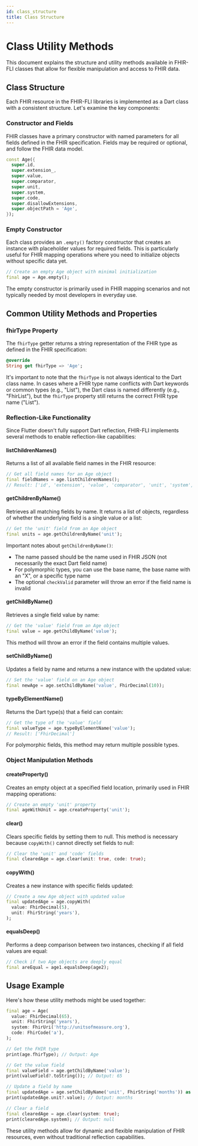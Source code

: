 ```yaml
---
id: class_structure
title: Class Structure
---
```


# Class Utility Methods

This document explains the structure and utility methods available in FHIR-FLI classes that allow for flexible manipulation and access to FHIR data.

## Class Structure

Each FHIR resource in the FHIR-FLI libraries is implemented as a Dart class with a consistent structure. Let's examine the key components:

### Constructor and Fields

FHIR classes have a primary constructor with named parameters for all fields defined in the FHIR specification. Fields may be required or optional, and follow the FHIR data model.

```dart
const Age({
  super.id,
  super.extension_,
  super.value,
  super.comparator,
  super.unit,
  super.system,
  super.code,
  super.disallowExtensions,
  super.objectPath = 'Age',
});
```

### Empty Constructor

Each class provides an `.empty()` factory constructor that creates an instance with placeholder values for required fields. This is particularly useful for FHIR mapping operations where you need to initialize objects without specific data yet.

```dart
// Create an empty Age object with minimal initialization
final age = Age.empty();
```

The empty constructor is primarily used in FHIR mapping scenarios and not typically needed by most developers in everyday use.

## Common Utility Methods and Properties

### fhirType Property

The `fhirType` getter returns a string representation of the FHIR type as defined in the FHIR specification:

```dart
@override
String get fhirType => 'Age';
```

It's important to note that the `fhirType` is not always identical to the Dart class name. In cases where a FHIR type name conflicts with Dart keywords or common types (e.g., "List"), the Dart class is named differently (e.g., "FhirList"), but the `fhirType` property still returns the correct FHIR type name ("List").

### Reflection-Like Functionality

Since Flutter doesn't fully support Dart reflection, FHIR-FLI implements several methods to enable reflection-like capabilities:

#### listChildrenNames()

Returns a list of all available field names in the FHIR resource:

```dart
// Get all field names for an Age object
final fieldNames = age.listChildrenNames();
// Result: ['id', 'extension', 'value', 'comparator', 'unit', 'system', 'code']
```

#### getChildrenByName()

Retrieves all matching fields by name. It returns a list of objects, regardless of whether the underlying field is a single value or a list:

```dart
// Get the 'unit' field from an Age object
final units = age.getChildrenByName('unit');
```

Important notes about `getChildrenByName()`:
- The name passed should be the name used in FHIR JSON (not necessarily the exact Dart field name)
- For polymorphic types, you can use the base name, the base name with an "X", or a specific type name
- The optional `checkValid` parameter will throw an error if the field name is invalid

#### getChildByName()

Retrieves a single field value by name:

```dart
// Get the 'value' field from an Age object
final value = age.getChildByName('value');
```

This method will throw an error if the field contains multiple values.

#### setChildByName()

Updates a field by name and returns a new instance with the updated value:

```dart
// Set the 'value' field on an Age object
final newAge = age.setChildByName('value', FhirDecimal(10));
```

#### typeByElementName()

Returns the Dart type(s) that a field can contain:

```dart
// Get the type of the 'value' field
final valueType = age.typeByElementName('value');
// Result: ['FhirDecimal']
```

For polymorphic fields, this method may return multiple possible types.

### Object Manipulation Methods

#### createProperty()

Creates an empty object at a specified field location, primarily used in FHIR mapping operations:

```dart
// Create an empty 'unit' property
final ageWithUnit = age.createProperty('unit');
```

#### clear()

Clears specific fields by setting them to null. This method is necessary because `copyWith()` cannot directly set fields to null:

```dart
// Clear the 'unit' and 'code' fields
final clearedAge = age.clear(unit: true, code: true);
```

#### copyWith()

Creates a new instance with specific fields updated:

```dart
// Create a new Age object with updated value
final updatedAge = age.copyWith(
  value: FhirDecimal(5),
  unit: FhirString('years'),
);
```

#### equalsDeep()

Performs a deep comparison between two instances, checking if all field values are equal:

```dart
// Check if two Age objects are deeply equal
final areEqual = age1.equalsDeep(age2);
```

## Usage Example

Here's how these utility methods might be used together:

```dart
final age = Age(
  value: FhirDecimal(65),
  unit: FhirString('years'),
  system: FhirUri('http://unitsofmeasure.org'),
  code: FhirCode('a'),
);

// Get the FHIR type
print(age.fhirType); // Output: Age

// Get the value field
final valueField = age.getChildByName('value');
print(valueField?.toString()); // Output: 65

// Update a field by name
final updatedAge = age.setChildByName('unit', FhirString('months')) as Age;
print(updatedAge.unit?.value); // Output: months

// Clear a field
final clearedAge = age.clear(system: true);
print(clearedAge.system); // Output: null
```

These utility methods allow for dynamic and flexible manipulation of FHIR resources, even without traditional reflection capabilities.
